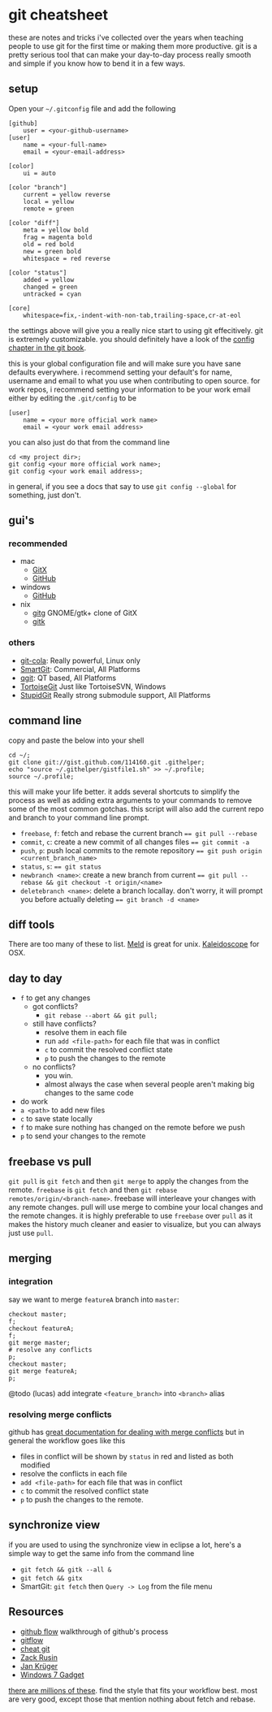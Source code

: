 # git cheatsheet

these are notes and tricks i've collected over the years when teaching
people to use git for the first time or making them more productive.
git is a pretty serious tool that can make your day-to-day process
really smooth and simple if you know how to bend it in a few ways.

## setup

Open your `~/.gitconfig` file and add the following

    [github]
    	user = <your-github-username>
    [user]
    	name = <your-full-name>
    	email = <your-email-address>

    [color]
        ui = auto

    [color "branch"]
        current = yellow reverse
        local = yellow
        remote = green

    [color "diff"]
        meta = yellow bold
        frag = magenta bold
        old = red bold
        new = green bold
        whitespace = red reverse

    [color "status"]
        added = yellow
        changed = green
        untracked = cyan

    [core]
        whitespace=fix,-indent-with-non-tab,trailing-space,cr-at-eol

the settings above will give you a really nice start to using git effecitively.
git is extremely customizable.
you should definitely have a look of the
[config chapter in the git book](http://git-scm.com/book/en/Customizing-Git-Git-Configuration).

this is your global configuration file and will make sure you have sane
defaults everywhere.  i recommend setting your default's for name, username and
email to what you use when contributing to open source.  for work repos,
i recommend setting your information to be your work email either by editing
the `.git/config` to be

    [user]
        name = <your more official work name>
        email = <your work email address>

you can also just do that from the command line

    cd <my project dir>;
    git config <your more official work name>;
    git config <your work email address>;


in general, if you see a docs that say to use `git config --global` for something,
just don't.

## gui's

### recommended

 * mac
    * [GitX](https://github.com/downloads/brotherbard/gitx/GitX%20Nov-17-2010.zip)
    * [GitHub](http://mac.github.com/)
 * windows
    * [GitHub](http://windows.github.com/)
 * nix
    * [gitg](http://github.com/jessevdk/gitg) GNOME/gtk+ clone of GitX
    * [gitk](http://stackoverflow.com/questions/1570535/guide-to-understanding-gitk)

### others
- [git-cola](http://cola.tuxfamily.org/): Really powerful, Linux only
- [SmartGit](http://www.syntevo.com/smartgit/index.html): Commercial, All Platforms
- [qgit](http://digilander.libero.it/mcostalba/): QT based, All Platforms
- [TortoiseGit](http://code.google.com/p/tortoisegit/) Just like TortoiseSVN, Windows
- [StupidGit](http://wiki.github.com/gyim/stupidgit/) Really strong submodule support, All Platforms

## command line

copy and paste the below into your shell

    cd ~/;
    git clone git://gist.github.com/114160.git .githelper;
    echo "source ~/.githelper/gistfile1.sh" >> ~/.profile;
    source ~/.profile;

this will make your life better.  it adds several shortcuts to simplify the process as well as adding extra arguments to your
commands to remove some of the most common gotchas.  this script
will also add the current repo and branch to your command line
prompt.

 * `freebase`, `f`: fetch and rebase the current branch `== git pull --rebase`
 * `commit`, `c`: create a new commit of all changes files `== git commit -a`
 * `push`, `p`: push local commits to the remote repository `== git push origin <current_branch_name>`
 * `status`, `s`: `== git status`
 * `newbranch <name>`: create a new branch from current `== git pull --rebase && git checkout -t origin/<name>`
 * `deletebranch <name>`: delete a branch locallay.  don't worry, it will prompt you before actually deleting `== git branch -d <name>`


## diff tools
There are too many of these to list. [Meld](http://meld.sourceforge.net) is great for unix.  [Kaleidoscope](http://www.kaleidoscopeapp.com/) for OSX.

## day to day
 * `f` to get any changes
    * got conflicts?
         - `git rebase --abort && git pull;`
    * still have conflicts?
         * resolve them in each file
         * run `add <file-path>` for each file that was in conflict
         * `c` to commit the resolved conflict state
         * `p` to push the changes to the remote
    * no conflicts?
         * you win.
         * almost always the case when several people aren't making big changes to the same code
 * do work
 * `a <path>` to add new files
 * `c` to save state locally
 * `f` to make sure nothing has changed on the remote before we push
 * `p` to send your changes to the remote

## freebase vs pull
`git pull` is  `git fetch` and then `git merge` to apply the changes from the
remote.  `freebase` is `git fetch` and then
`git rebase remotes/origin/<branch-name>`.
freebase will interleave your changes with any remote changes.
pull will use merge to combine your local changes and the remote changes.
it is highly preferable to use `freebase` over `pull` as it makes the history
much cleaner and easier to visualize, but you can always just use `pull`.

## merging

### integration

say we want to merge `featureA` branch into `master`:

    checkout master;
    f;
    checkout featureA;
    f;
    git merge master;
    # resolve any conflicts
    p;
    checkout master;
    git merge featureA;
    p;

@todo (lucas) add integrate `<feature_branch>` into `<branch>` alias

### resolving merge conflicts

github has [great documentation for dealing with merge conflicts](https://help.github.com/articles/resolving-a-merge-conflict-from-the-command-line)
but in general the workflow goes like this

 * files in conflict will be shown by `status` in red and listed as both modified
 * resolve the conflicts in each file
 * `add <file-path>` for each file that was in conflict
 * `c` to commit the resolved conflict state
 * `p` to push the changes to the remote.

## synchronize view

if you are used to using the synchronize view in eclipse a lot, here's a simple
way to get the same info from the command line

 * `git fetch && gitk --all &`
 * `git fetch && gitx`
 * SmartGit: `git fetch` then `Query -> Log` from the file menu

## Resources
 * [github flow](http://scottchacon.com/2011/08/31/github-flow.html) walkthrough of github's process
 * [gitflow](http://nvie.com/posts/a-successful-git-branching-model/)
 * [cheat git](http://cheat.errtheblog.com/s/git)
 * [Zack Rusin](www.cheat-sheets.org/saved-copy/git-cheat-sheet.pdf)
 * [Jan Krüger](http://jan-krueger.net/development/git-cheat-sheet-extended-edition)
 * [Windows 7 Gadget](http://github.com/Tigraine/git-cheatsheet-gadget)

[there are millions of these](http://www.google.com/search?q=git+cheatsheet).
find the style that fits your workflow best.
most are very good, except those that mention nothing about fetch and rebase.
